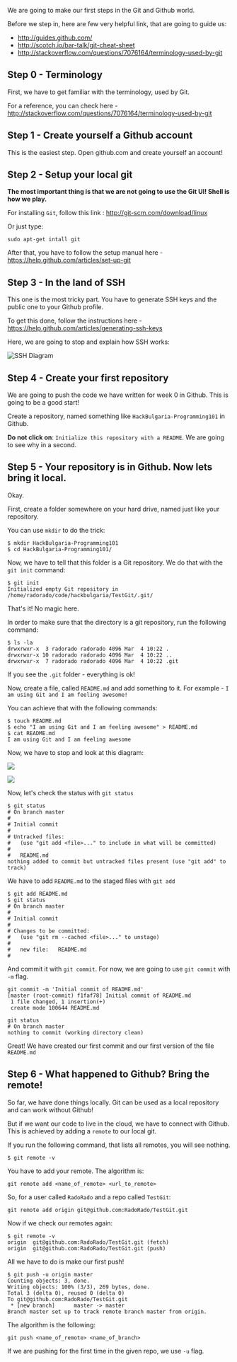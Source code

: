We are going to make our first steps in the Git and Github world.

Before we step in, here are few very helpful link, that are going to guide us:

* http://guides.github.com/
* http://scotch.io/bar-talk/git-cheat-sheet
* http://stackoverflow.com/questions/7076164/terminology-used-by-git

## Step 0 - Terminology

First, we have to get familiar with the terminology, used by Git.

For a reference, you can check here - http://stackoverflow.com/questions/7076164/terminology-used-by-git

## Step 1 - Create yourself a Github account

This is the easiest step. Open github.com and create yourself an account!

## Step 2 - Setup your local git

__The most important thing is that we are not going to use the Git UI! Shell is how we play.__

For installing ```Git```, follow this link : http://git-scm.com/download/linux

Or just type:

```
sudo apt-get intall git
```

After that, you have to follow the setup manual here - https://help.github.com/articles/set-up-git

## Step 3 - In the land of SSH

This one is the most tricky part. You have to generate SSH keys and the public one to your Github profile.

To get this done, follow the instructions here - https://help.github.com/articles/generating-ssh-keys

Here, we are going to stop and explain how SSH works:

![SSH Diagram](http://images.devshed.com/wh/stories/sshprivatepublickey1.jpg)

## Step 4 - Create your first repository

We are going to push the code we have written for week 0 in Github. This is going to be a good start!

Create a repository, named something like ```HackBulgaria-Programming101``` in Github.

__Do not click on__: ```Initialize this repository with a README```. We are going to see why in a second.

## Step 5 - Your repository is in Github. Now lets bring it local.

Okay.

First, create a folder somewhere on your hard drive, named just like your repository.

You can use ```mkdir``` to do the trick:

```
$ mkdir HackBulgaria-Programming101
$ cd HackBulgaria-Programming101/
```

Now, we have to tell that this folder is a Git repository. We do that with the ```git init``` command:

```
$ git init
Initialized empty Git repository in /home/radorado/code/hackbulgaria/TestGit/.git/
```

That's it! No magic here.

In order to make sure that the directory is a git repository, run the following command:

```
$ ls -la
drwxrwxr-x  3 radorado radorado 4096 Mar  4 10:22 .
drwxrwxr-x 10 radorado radorado 4096 Mar  4 10:22 ..
drwxrwxr-x  7 radorado radorado 4096 Mar  4 10:22 .git
```

If you see the ```.git``` folder - everything is ok!

Now, create a file, called ```README.md``` and add something to it. For example - ```I am using Git and I am feeling awesome!```

You can achieve that with the following commands:

```
$ touch README.md
$ echo "I am using Git and I am feeling awesome" > README.md
$ cat README.md
I am using Git and I am feeling awesome
```

Now, we have to stop and look at this diagram:


![](http://i.stack.imgur.com/zLTpo.png)

![](http://progit.couchone.com/progit/_design/chacon/figures/18333fig0201-tn.png)

Now, let's check the status with ```git status```

```
$ git status
# On branch master
#
# Initial commit
#
# Untracked files:
#   (use "git add <file>..." to include in what will be committed)
#
#   README.md
nothing added to commit but untracked files present (use "git add" to track)
```

We have to add ```README.md``` to the staged files with ```git add```

```
$ git add README.md
$ git status
# On branch master
#
# Initial commit
#
# Changes to be committed:
#   (use "git rm --cached <file>..." to unstage)
#
#   new file:   README.md
#
```

And commit it with ```git commit```.
For now, we are going to use ```git commit``` with ```-m``` flag.

```
git commit -m 'Initial commit of README.md'
[master (root-commit) f1faf78] Initial commit of README.md
 1 file changed, 1 insertion(+)
 create mode 100644 README.md
```

```
git status
# On branch master
nothing to commit (working directory clean)
```

Great! We have created our first commit and our first version of the file ```README.md```


## Step 6 - What happened to Github? Bring the remote!

So far, we have done things locally. Git can be used as a local repository and can work without Github!

But if we want our code to live in the cloud, we have to connect with Github.
This is achieved by adding a ```remote``` to our local git.

If you run the following command, that lists all remotes, you will see nothing.

```
$ git remote -v
```

You have to add your remote. The algorithm is:

```
git remote add <name_of_remote> <url_to_remote>
```

So, for a user called ```RadoRado``` and a repo called ```TestGit```:

```
git remote add origin git@github.com:RadoRado/TestGit.git
```

Now if we check our remotes again:

```
$ git remote -v
origin  git@github.com:RadoRado/TestGit.git (fetch)
origin  git@github.com:RadoRado/TestGit.git (push)
```

All we have to do is make our first push!

```
$ git push -u origin master
Counting objects: 3, done.
Writing objects: 100% (3/3), 269 bytes, done.
Total 3 (delta 0), reused 0 (delta 0)
To git@github.com:RadoRado/TestGit.git
 * [new branch]      master -> master
Branch master set up to track remote branch master from origin.
```

The algorithm is the following:

```
git push <name_of_remote> <name_of_branch>
```

If we are pushing for the first time in the given repo, we use ```-u``` flag.